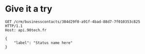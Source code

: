 # Give it a try

```
GET /crm/businesscontacts/384d29f0-a91f-4bad-88d7-7f010353c825 HTTP/1.1
Host: api.90tech.fr

{
	"label": "Status name here"
}
```
